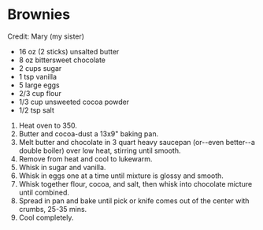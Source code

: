 # Brownies
Credit: Mary (my sister)

- 16 oz (2 sticks) unsalted butter
- 8 oz bittersweet chocolate
- 2 cups sugar
- 1 tsp vanilla
- 5 large eggs
- 2/3 cup flour
- 1/3 cup unsweeted cocoa powder
- 1/2 tsp salt

1) Heat oven to 350.
2) Butter and cocoa-dust a 13x9" baking pan.
3) Melt butter and chocolate in 3 quart heavy saucepan (or--even better--a double boiler) over low heat, stirring until smooth.
4) Remove from heat and cool to lukewarm.
5) Whisk in sugar and vanilla.
6) Whisk in eggs one at a time until mixture is glossy and smooth.
7) Whisk together flour, cocoa, and salt, then whisk into chocolate micture until combined.
8) Spread in pan and bake until pick or knife comes out of the center with crumbs, 25-35 mins.
9) Cool completely.
